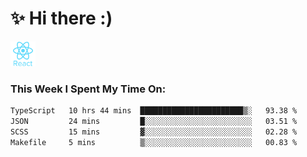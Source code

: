<h1 align="left">✨ Hi there :)</h1>

  <a href="https://reactjs.org/" target="_blank" rel="noreferrer">   
    <img src="https://raw.githubusercontent.com/devicons/devicon/master/icons/react/react-original-wordmark.svg" alt="react" width="40"     
    height="40"/></a>
 
<h3 align="left">This Week I Spent My Time On:</h3>
<!--START_SECTION:waka-->

```txt
TypeScript   10 hrs 44 mins  ███████████████████████▒░   93.38 %
JSON         24 mins         █░░░░░░░░░░░░░░░░░░░░░░░░   03.51 %
SCSS         15 mins         ▓░░░░░░░░░░░░░░░░░░░░░░░░   02.28 %
Makefile     5 mins          ▒░░░░░░░░░░░░░░░░░░░░░░░░   00.83 %
```

<!--END_SECTION:waka-->


